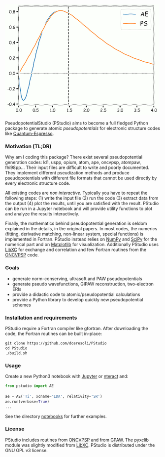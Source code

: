 ![PStudio logo](/notebooks/pstudio-logo.png)

PseudopotentialStudio (PStudio) aims to become a full fledged
Python package to generate atomic *pseudopotentials* for electronic
structure codes like [Quantum-Espresso](https://www.quantum-espresso.org).

### Motivation (TL;DR)
Why am I coding this package? There exist several pseudopotential generation
codes: ld1, uspp, opium, atom, ape, oncvpsp, atompaw, fhi98pp...
Their input files are difficult to write and poorly documented. They
implement different pseudization methods and produce pseudopotentials with
different file formats that cannot be used directly by every electronic structure
code.

All existing codes are *non interactive*. Typically you have to repeat the
following steps: (1) write the input file (2) run the code
(3) extract data from the output (4) plot the results, until you are
satisfied with the result. PStudio can be run in a Jupyter notebook
and will provide utility functions to plot and analyze the results
interactively.

Finally, the mathematics behind pseudopotential generation is seldom
explained in the details, in the original papers. In most codes, the numerics
(fitting, derivative matching, non-linear system, special functions) is
implemented in Fortran. PStudio instead relies on [NumPy](https://www.numpy.org) and
[SciPy](https://www.scipy.org) for the numerical part and on [Matplotlib](https://www.matplotlib.org)
for visualization. Additionally PStudio uses [LibXC](https://www.libxc.org) for
exchange and correlation and few Fortran routines from the
[ONCVPSP](http://www.mat-simresearch.com/) code.

### Goals
* generate norm-conserving, ultrasoft and PAW pseudopotentials
* generate pseudo wavefunctions, GIPAW reconstruction, two-electron ERIs
* provide a didactic code to atomic/pseudopotential calculations
* provide a Python library to develop quickly new pseudopotential schemes

### Installation and requirements
PStudio require a Fortran compiler like gfortran. After downloading the code,
the Fortran routines can be built in-place:

```
git clone https://github.com/dceresoli/PStudio
cd PStudio
./build.sh
```

### Usage
Create a new Python3 notebook with [Jupyter](https://www.jupyter.org) or [nteract](https://www.nteract.io)
and:
```python
from pstudio import AE

ae = AE('Ti', xcname='LDA', relativity='SR')
ae.run(verbose=True)
...
```

See the directory [notebooks](/notebooks) for further examples.

### License
PStudio includes routines from [ONCVPSP](http://www.mat-simresearch.com/)
and from [GPAW](https://wiki.fysik.dtu.dk/gpaw/). The pyxclib module was
slightly modified from [LibXC](https://www.libxc.org).
PStudio is distributed under the GNU GPL v3 license.
